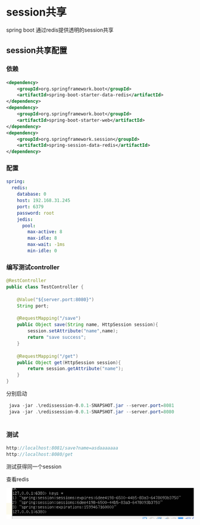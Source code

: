 # session共享

spring boot 通过redis提供透明的session共享 

## session共享配置

### 依赖

```xml
<dependency>
    <groupId>org.springframework.boot</groupId>
    <artifactId>spring-boot-starter-data-redis</artifactId>
</dependency>
<dependency>
    <groupId>org.springframework.boot</groupId>
    <artifactId>spring-boot-starter-web</artifactId>
</dependency>
<dependency>
    <groupId>org.springframework.session</groupId>
    <artifactId>spring-session-data-redis</artifactId>
</dependency>
```

### 配置

```yml
spring:
  redis:
    database: 0
    host: 192.168.31.245
    port: 6379
    password: root
    jedis:
      pool:
        max-active: 8
        max-idle: 8
        max-wait: -1ms
        min-idle: 0
```

### 编写测试controller

```java
@RestController
public class TestController {

    @Value("${server.port:8080}")
    String port;

    @RequestMapping("/save")
    public Object save(String name, HttpSession session){
        session.setAttribute("name",name);
        return "save success";
    }

    @RequestMapping("/get")
    public Object get(HttpSession session){
        return session.getAttribute("name");
    }
}
```

分别启动

```powershell
 java -jar .\redissession-0.0.1-SNAPSHOT.jar --server.port=8081
 java -jar .\redissession-0.0.1-SNAPSHOT.jar --server.port=8080
 
```

### 测试

```java
http://localhost:8081/save?name=asdaaaaaaa
http://localhost:8080/get
```

测试获得同一个session

查看redis

![image-20200907155713873](session%E5%85%B1%E4%BA%AB.assets/image-20200907155713873.png)